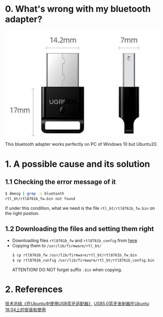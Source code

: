 # 0. What's wrong with my bluetooth adapter?
![bluetooth_adapter](./pic/bluetooth_adapter.jpeg)


This bluetooth adapter works perfectly on PC of Windows 10 but Ubuntu20.

# 1. A possible cause and its solution
## 1.1 Checking the error message of it
```bash
$ dmesg | grep -i bluetooth
rtl_bt/rtl8761b_fw.bin not found
```
If under this condition, what we need is the file `rtl_bt/rtl8761b_fw.bin` on the right postion.


## 1.2 Downloading the files and setting them right
+ Downloading files `rtl8761b_fw` and `rtl8761b_config` from [here](https://github.com/Realtek-OpenSource/android_hardware_realtek/tree/rtk1395/bt/rtkbt/Firmware/BT)
+ Copying them to `/usr/lib/firmware/rtl_bt/`
    ```bash
    $ cp rtl8761b_fw /usr/lib/firmware/rtl_bt/rtl8761b_fw.bin
    $ cp rtl8761b_config /usr/lib/firmware/rtl_bt/rtl8761b_config.bin
    ```
    ATTENTION! DO NOT forget suffix `.bin` when copying.

# 2. References
[技术总结《在Ubuntu中使用USB蓝牙适配器》](https://www.meltycriss.com/2021/12/29/tech-ubuntu-bluetooth/)
[USB5.0蓝牙发射器在Ubuntu 18.04上的安装和使用](https://zhuanlan.zhihu.com/p/347415832)